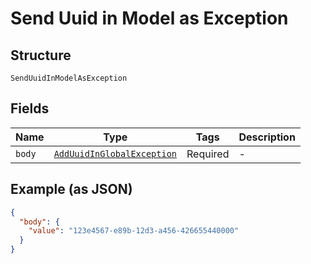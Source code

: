 
# Send Uuid in Model as Exception

## Structure

`SendUuidInModelAsException`

## Fields

| Name | Type | Tags | Description |
|  --- | --- | --- | --- |
| `body` | [`AddUuidInGlobalException`](/doc/models/add-uuid-in-global-exception.md) | Required | - |

## Example (as JSON)

```json
{
  "body": {
    "value": "123e4567-e89b-12d3-a456-426655440000"
  }
}
```

